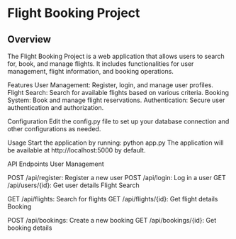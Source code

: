 # **Flight Booking Project**
## **Overview**
The Flight Booking Project is a web application that allows users to search for, book, and manage flights. It includes functionalities for user management, flight information, and booking operations.

Features
User Management: Register, login, and manage user profiles.
Flight Search: Search for available flights based on various criteria.
Booking System: Book and manage flight reservations.
Authentication: Secure user authentication and authorization.

Configuration
Edit the config.py file to set up your database connection and other configurations as needed.

Usage
Start the application by running:
python app.py
The application will be available at http://localhost:5000 by default.

API Endpoints
User Management

POST /api/register: Register a new user
POST /api/login: Log in a user
GET /api/users/{id}: Get user details
Flight Search

GET /api/flights: Search for flights
GET /api/flights/{id}: Get flight details
Booking

POST /api/bookings: Create a new booking
GET /api/bookings/{id}: Get booking details
